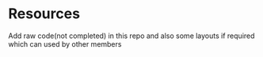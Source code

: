 # Resources
Add raw code(not completed) in this repo
and also some layouts if required
which can used by other members
